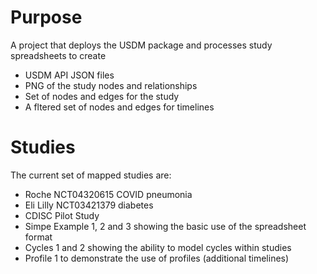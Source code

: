 # Purpose

A project that deploys the USDM package and processes study spreadsheets to create

- USDM API JSON files
- PNG of the study nodes and relationships
- Set of nodes and edges for the study
- A fltered set of nodes and edges for timelines

# Studies

The current set of mapped studies are:

- Roche NCT04320615 COVID pneumonia
- Eli Lilly NCT03421379 diabetes
- CDISC Pilot Study
- Simpe Example 1, 2 and 3 showing the basic use of the spreadsheet format
- Cycles 1 and 2 showing the ability to model cycles within studies
- Profile 1 to demonstrate the use of profiles (additional timelines)
